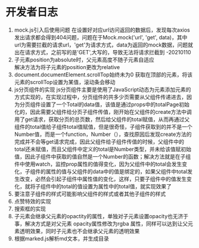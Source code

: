 # 开发者日志
1. mock.js引入后使用问题
   在设置好对应url访问返回的数据后，发现每次axios发出请求都会得到404问题，问题在于Mock.mock('url', 'get', data)，其中url为需要拦截的请求url，'get'为请求方式，data为返回的mock数据，问题就出在请求方式，之前写的是'GET',大写的，导致无法将请求拦截到  -20210110
2. 子元素position为absolute时，父元素高度不随子元素自适应  
   解决方法为将子元素的position更改为relative
3. document.documentElement.scrollTop始终未为0
   获取在顶部的元素，将该元素的scrollTop设置为某值，滚动条会移动
4. js分页组件的实现
   js分页组件主要是使用了JavaScript动态为元素添加元素的方式实现的，在实现过程中，分页组件的共多少页需要从父组件传递进去，因为分页组件设置了一个Total的data值，该值是通过props中的totalPage初始化的，因此需要父组件给分页子组件传值，刚开始在父组件的create方法中调用了get请求，获取分页的总页数，然后给父组件的total赋值，从而再通过父组件的total值给子组件total值赋值，但是很奇怪，子组件获取到的并不是一个Number值，而是一个function，Number（），查找原因后发现create方法的完成并不会等get请求完成，因此父组件给子组件传值的时候，父组件中的total还未赋值，而且父组件中定义的total是Number类型，并未给该值赋初始值，因此子组件中获取的值自然是一个Number的函数；解决方法就是在子组件中使用watch，监控prop属性的值得变化，因为父组件中的total会发生变化，子组件的属性的值与父组件的data中的值是绑定的，如果父组件中total发生改变，必然会引起子组件中属性值的变化，这样，只要子组件中的值发生变化，就将子组件中的total的值设置为属性中的total值，就实现效果了
5. 要注意子组件的样式可能影响父组件的样式或者其他子组件的样式
5. 点赞特效的实现
6. 搜索框的实现
7. 子元素会继承父元素的opactity的属性，单独对子元素设置opacity也无济于事，解决方式是对父元素 
   opacity属性修改为rgba 属性，同样可以达到让父元素透明效果，同时子元素也不会继承父元素的透明效果
8. 根据marked.js解析md文本，并生成目录  
